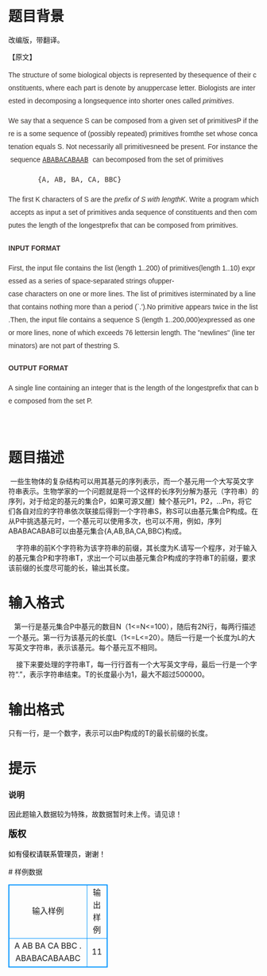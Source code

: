 # 

 
 # 题目背景 
<p>改编版，带翻译。</p>

<p>【原文】</p>

<p style="color: rgb(54, 46, 43); font-family: Arial; font-size: 14px; line-height: 26px;">The&nbsp;structure&nbsp;of&nbsp;some&nbsp;biological&nbsp;objects&nbsp;is&nbsp;represented&nbsp;by&nbsp;thesequence&nbsp;of&nbsp;their&nbsp;constituents,&nbsp;where&nbsp;each&nbsp;part&nbsp;is&nbsp;denote&nbsp;by&nbsp;anuppercase&nbsp;letter.&nbsp;Biologists&nbsp;are&nbsp;interested&nbsp;in&nbsp;decomposing&nbsp;a&nbsp;longsequence&nbsp;into&nbsp;shorter&nbsp;ones&nbsp;called&nbsp;<em>primitives</em>.</p>

<p style="color: rgb(54, 46, 43); font-family: Arial; font-size: 14px; line-height: 26px;">We&nbsp;say&nbsp;that&nbsp;a&nbsp;sequence&nbsp;S&nbsp;can&nbsp;be&nbsp;composed&nbsp;from&nbsp;a&nbsp;given&nbsp;set&nbsp;of&nbsp;primitivesP&nbsp;if&nbsp;there&nbsp;is&nbsp;a&nbsp;some&nbsp;sequence&nbsp;of&nbsp;(possibly&nbsp;repeated)&nbsp;primitives&nbsp;fromthe&nbsp;set&nbsp;whose&nbsp;concatenation&nbsp;equals&nbsp;S.&nbsp;Not&nbsp;necessarily&nbsp;all&nbsp;primitivesneed&nbsp;be&nbsp;present.&nbsp;For&nbsp;instance&nbsp;the&nbsp;sequence&nbsp;<tt><u>ABABACABAAB</u>&nbsp;</tt>can&nbsp;becomposed&nbsp;from&nbsp;the&nbsp;set&nbsp;of&nbsp;primitives</p>

<pre style="color: rgb(54, 46, 43); font-size: 14px; line-height: 26px;">
	&nbsp;&nbsp;&nbsp;{A,&nbsp;AB,&nbsp;BA,&nbsp;CA,&nbsp;BBC}
</pre>

<p style="color: rgb(54, 46, 43); font-family: Arial; font-size: 14px; line-height: 26px;">The&nbsp;first&nbsp;K&nbsp;characters&nbsp;of&nbsp;S&nbsp;are&nbsp;the&nbsp;<em>prefix&nbsp;of&nbsp;S&nbsp;with&nbsp;lengthK</em>.&nbsp;Write&nbsp;a&nbsp;program&nbsp;which&nbsp;accepts&nbsp;as&nbsp;input&nbsp;a&nbsp;set&nbsp;of&nbsp;primitives&nbsp;anda&nbsp;sequence&nbsp;of&nbsp;constituents&nbsp;and&nbsp;then&nbsp;computes&nbsp;the&nbsp;length&nbsp;of&nbsp;the&nbsp;longestprefix&nbsp;that&nbsp;can&nbsp;be&nbsp;composed&nbsp;from&nbsp;primitives.</p>

<h3 style="color: rgb(54, 46, 43); font-family: Arial; font-size: 14px; line-height: 26px;">INPUT&nbsp;FORMAT</h3>

<p style="color: rgb(54, 46, 43); font-family: Arial; font-size: 14px; line-height: 26px;"><span style="color: rgb(54, 46, 43); font-family: Arial; font-size: 14px; line-height: 26px;">First,&nbsp;the&nbsp;input&nbsp;file&nbsp;contains&nbsp;the&nbsp;list&nbsp;(length&nbsp;1..200)&nbsp;of&nbsp;primitives(length&nbsp;1..10)&nbsp;expressed&nbsp;as&nbsp;a&nbsp;series&nbsp;of&nbsp;space-separated&nbsp;strings&nbsp;ofupper-case&nbsp;characters&nbsp;on&nbsp;one&nbsp;or&nbsp;more&nbsp;lines.&nbsp;The&nbsp;list&nbsp;of&nbsp;primitives&nbsp;isterminated&nbsp;by&nbsp;a&nbsp;line&nbsp;that&nbsp;contains&nbsp;nothing&nbsp;more&nbsp;than&nbsp;a&nbsp;period&nbsp;(`.&#39;).No&nbsp;primitive&nbsp;appears&nbsp;twice&nbsp;in&nbsp;the&nbsp;list.Then,&nbsp;the&nbsp;input&nbsp;file&nbsp;contains&nbsp;a&nbsp;sequence&nbsp;S&nbsp;(length&nbsp;1..200,000)expressed&nbsp;as&nbsp;one&nbsp;or&nbsp;more&nbsp;lines,&nbsp;none&nbsp;of&nbsp;which&nbsp;exceeds&nbsp;76&nbsp;lettersin&nbsp;length.&nbsp;The&nbsp;&quot;newlines&quot;&nbsp;(line&nbsp;terminators)&nbsp;are&nbsp;not&nbsp;part&nbsp;of&nbsp;thestring&nbsp;S.</span></p>

<h3 style="color: rgb(54, 46, 43); font-family: Arial; font-size: 14px; line-height: 26px;">OUTPUT&nbsp;FORMAT</h3>

<p><span style="color: rgb(54, 46, 43); font-family: Arial; font-size: 14px; line-height: 26px;">A&nbsp;single&nbsp;line&nbsp;containing&nbsp;an&nbsp;integer&nbsp;that&nbsp;is&nbsp;the&nbsp;length&nbsp;of&nbsp;the&nbsp;longestprefix&nbsp;that&nbsp;can&nbsp;be&nbsp;composed&nbsp;from&nbsp;the&nbsp;set&nbsp;P.</span></p>

<p style="color: rgb(54, 46, 43); font-family: Arial; font-size: 14px; line-height: 26px;">&nbsp;</p> 

 
 # 题目描述 
<p>&nbsp;一些生物体的复杂结构可以用其基元的序列表示，而一个基元用一个大写英文字符串表示。生物学家的一个问题就是将一个这样的长序列分解为基元（字符串）的序列，对于给定的基元的集合P，如果可源又醒〕鯪个基元P1，P2，&hellip;Pn，将它们各自对应的字符串依次联接后得到一个字符串S，称S可以由基元集合P构成。在从P中挑选基元时，一个基元可以使用多次，也可以不用，例如，序列ABABACABAB可以由基元集合{A,AB,BA,CA,BBC}构成。</p>

<p>&nbsp;&nbsp;&nbsp;&nbsp;字符串的前K个字符称为该字符串的前缀，其长度为K.请写一个程序，对于输入的基元集合P和字符串T，求出一个可以由基元集合P构成的字符串T的前缀，要求该前缀的长度尽可能的长，输出其长度。</p> 

 
 # 输入格式 
<p><span style="line-height: 1.6em;">&nbsp;&nbsp;&nbsp;</span>第一行是基元集合P中基元的数目N（1&lt;=N&lt;=100），随后有2N行，每两行描述一个基元。第一行为该基元的长度L（1&lt;=L&lt;=20）。随后一行是一个长度为L的大写英文字符串，表示该基元。每个基元互不相同。</p>

<p>&nbsp;&nbsp;&nbsp;&nbsp;接下来要处理的字符串T，每一行行首有一个大写英文字母，最后一行是一个字符&ldquo;.&rdquo;，表示字符串结束。T的长度最小为1，最大不超过500000。</p> 

 
 # 输出格式 
<p>只有一行，是一个数字，表示可以由P构成的T的最长前缀的长度。</p> 

 
 # 提示 
<h3>说明</h3>

<p>因此题输入数据较为特殊，故数据暂时未上传。请见谅！</p>

<h3 style="margin: 20px 0px; font-size: 18px; line-height: 22px; color: rgb(0, 0, 0); font-family: 'Microsoft YaHei UI', 'Microsoft YaHei', 'Segou UI';">版权</h3>

<p style="color: rgb(0, 0, 0); font-family: 'Microsoft YaHei UI', 'Microsoft YaHei', 'Segou UI'; font-size: 14px; line-height: 20px;">如有侵权请联系管理员，谢谢！</p> 
# 样例数据
<style>
        table,table tr th, table tr td { border:1px solid #0094ff; }
        table { width: 200px; min-height: 25px; line-height: 25px; text-align: center; border-collapse: collapse;}   
    </style>
<table>
	<tr>
		<td>输入样例</td>
		<td>输出样例</td>
	</tr>
<tr><td>A AB BA CA BBC
.
ABABACABAABC</td><td>11</td></tr></table>
